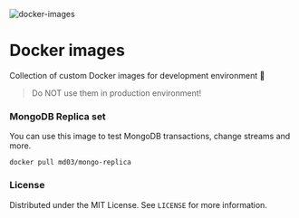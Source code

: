 ![docker-images](https://user-images.githubusercontent.com/43048524/213994682-782bb278-a9b6-44b7-a9f6-1b21b930d164.png)

# Docker images

Collection of custom Docker images for development environment 🐋
> Do NOT use them in production environment!

### MongoDB Replica set
You can use this image to test MongoDB transactions, change streams and more.
```shell
docker pull md03/mongo-replica
```

### License
Distributed under the MIT License. See `LICENSE` for more information.
